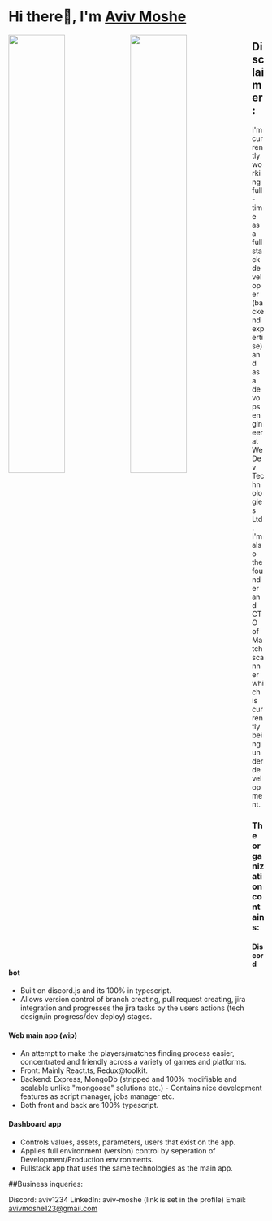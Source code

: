 # Hi there👋, I'm [Aviv Moshe](https://www.linkedin.com/in/aviv-moshe/)

<img align="left" width="47%" src="https://github-readme-stats.vercel.app/api?username=avivmoshe11&show_icons=true&theme=radical"/>

<img align="left" width="47%" src="https://github-readme-stats.vercel.app/api/top-langs/?username=avivmoshe11&layout=compact"/>

## Disclaimer: 
I'm currently working full-time as a fullstack developer (backend expertise) and as a devops engineer at WeDev Technologies Ltd.
I'm also the founder and CTO of Matchscanner which is currently being under development.

### The organization contains:

#### Discord bot
- Built on discord.js and its 100% in typescript.
- Allows version control of branch creating, pull request creating, jira integration and progresses the jira tasks by the users actions (tech design/in progress/dev deploy) stages.

#### Web main app (wip)
- An attempt to make the players/matches finding process easier, concentrated and friendly across a variety of games and platforms.
- Front: Mainly React.ts, Redux@toolkit.
- Backend: Express, MongoDb (stripped and 100% modifiable and scalable unlike "mongoose" solutions etc.) - Contains nice development features as script manager, jobs manager etc.
- Both front and back are 100% typescript.

#### Dashboard app
- Controls values, assets, parameters, users that exist on the app.
- Applies full environment (version) control by seperation of Development/Production environments.
- Fullstack app that uses the same technologies as the main app.

##Business inqueries:

Discord: aviv1234
LinkedIn: aviv-moshe (link is set in the profile)
Email: avivmoshe123@gmail.com


<!--
**avivmoshe11/avivmoshe11** is a ✨ _special_ ✨ repository because its `README.md` (this file) appears on your GitHub profile.


Here are some ideas to get you started:

- 🔭 I’m currently working on ...
- 🌱 I’m currently learning ...
- 👯 I’m looking to collaborate on ...
- 🤔 I’m looking for help with ...
- 💬 Ask me about ...
- 📫 How to reach me: ...
- 😄 Pronouns: ...
- ⚡ Fun fact: ...
-->
